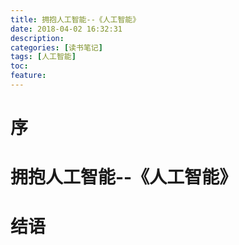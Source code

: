 ```yaml
---
title: 拥抱人工智能--《人工智能》
date: 2018-04-02 16:32:31
description: 
categories: [读书笔记]
tags: [人工智能] 
toc: 
feature: 
---
```

# 序
<!-- more -->

# 拥抱人工智能--《人工智能》

# 结语